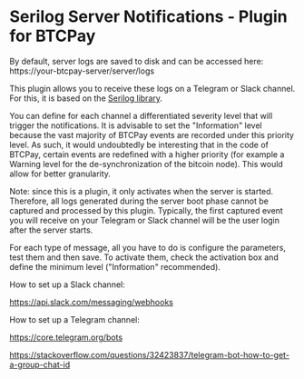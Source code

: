 # Serilog Server Notifications - Plugin for BTCPay


By default, server logs are saved to disk and can be accessed here:
https://your-btcpay-server/server/logs

This plugin allows you to receive these logs on a Telegram or Slack channel.
For this, it is based on the [Serilog library](https://serilog.net/).

You can define for each channel a differentiated severity level that will trigger the notifications.
It is advisable to set the "Information" level because the vast majority of BTCPay events are recorded under this priority level.
As such, it would undoubtedly be interesting that in the code of BTCPay, certain events are redefined with a higher priority (for example a Warning level for the de-synchronization of the bitcoin node). This would allow for better granularity.

Note: since this is a plugin, it only activates when the server is started. Therefore, all logs generated during the server boot phase cannot be captured and processed by this plugin. Typically, the first captured event you will receive on your Telegram or Slack channel will be the user login after the server starts.

For each type of message, all you have to do is configure the parameters, test them and then save.
To activate them, check the activation box and define the minimum level ("Information" recommended).


How to set up a Slack channel:

https://api.slack.com/messaging/webhooks


How to set up a Telegram channel:

https://core.telegram.org/bots

https://stackoverflow.com/questions/32423837/telegram-bot-how-to-get-a-group-chat-id
